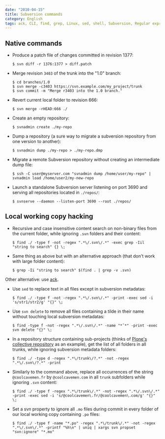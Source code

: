 ```yaml
---
date: "2010-04-15"
title: Subversion commands
category: English
tags: ack, CLI, find, grep, Linux, sed, shell, Subversion, Regular expression
---
```


## Native commands

- Produce a patch file of changes committed in revision 1377:

  ```shell-session
  $ svn diff -r 1376:1377 > diff.patch
  ```

- Merge revision `3403` of the trunk into the "1.0" branch:

  ```shell-session
  $ cd branches/1.0
  $ svn merge -c3403 https://svn.example.com/my_project/trunk
  $ svn commit -m "Merge r3403 into the 1.0 branch."
  ```

- Revert current local folder to revision 666:

  ```shell-session
  $ svn merge -rHEAD:666 ./
  ```

- Create an empty repository:

  ```shell-session
  $ svnadmin create ./my-repo
  ```

- Dump a repository (a sure way to migrate a subversion repository from one version to another):

  ```shell-session
  $ svnadmin dump ./my-repo > ./my-repo.dmp
  ```

- Migrate a remote Subversion repository without creating an intermediate dump file:

  ```shell-session
  $ ssh -C user@myserver.com "svnadmin dump /home/user/my-repo" | svnadmin load /home/user2/my-new-repo
  ```

- Launch a standalone Subversion server listening on port 3690 and serving all repositories located in `./repos/`:

  ```shell-session
  $ svnserve --daemon --listen-port 3690 --root ./repos/
  ```

## Local working copy hacking

- Recursive and case insensitive content search on non-binary files from the current folder, while ignoring `.svn` folders and their content:

  ```shell-session
  $ find ./ -type f -not -regex ".*\/.svn\/.*" -exec grep -Iil "string to search" {} \;
  ```

- Same thing as above but with an alternative approach (that don't work with large folder content):

  ```shell-session
  $ grep -Ii "string to search" $(find . | grep -v .svn)
  ```

Other alternative: use [ack](https://petdance.com/ack/).

- Use `sed` to replace text in all files except in subversion metadatas:

  ```shell-session
  $ find ./ -type f -not -regex ".*\/.svn\/.*" -print -exec sed -i 's/str1/str2/g' "{}" \;
  ```

- Use `svn delete` to remove all files containing a tilde in their name without touching local subversion metadatas:

  ```shell-session
  $ find -type f -not -regex ".*\/.svn\/.*" -name "*˜*" -print -exec svn delete "{}" \;
  ```

- In a repository structure containing sub-projects (thinks of [Plone's collective repository](https://svn.plone.org/svn/collective/) as an example), get the list of all folders in all trunks, while ignoring subversion metadata folders:

  ```shell-session
  $ find ./ -type d -regex ".*\/trunk\/?.*" -not -regex ".*\/.svn\/?.*" -print
  ```

- Similarly to the command above, replace all occurrences of the string `@coolcavemen.fr` by `@coolcavemen.com` in all `trunk` subfolders while ignoring `.svn` content:

  ```shell-session
  $ find ./ -type f -regex ".*\/trunk\/.*" -not -regex ".*\/.svn\/.*" -print -exec sed -i 's/@coolcavemen\.fr/@coolcavemen\.com/g' "{}" \;
  ```

- Set a svn property to ignore all `.mo` files during commit in every folder of our local working copy containing `.po` files:

  ```shell-session
  $ find ./ -type f -name "*.po" -regex ".*\/trunk\/.*" -not -regex ".*\/.svn\/.*" -printf "%h\n" | uniq | xargs svn propset "svn:ignore" "*.mo"
  ```
